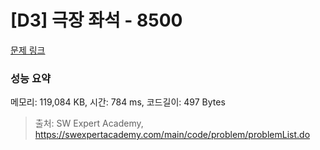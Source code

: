 # [D3] 극장 좌석 - 8500 

[문제 링크](https://swexpertacademy.com/main/code/problem/problemDetail.do?contestProbId=AWz5yIfq74QDFARQ) 

### 성능 요약

메모리: 119,084 KB, 시간: 784 ms, 코드길이: 497 Bytes



> 출처: SW Expert Academy, https://swexpertacademy.com/main/code/problem/problemList.do